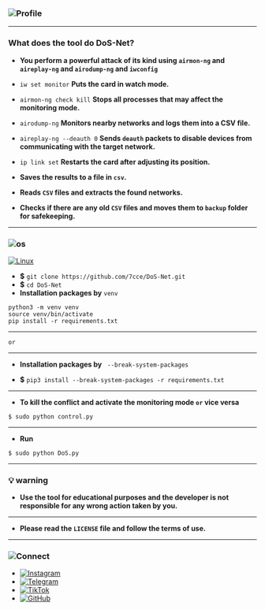 ### ![Profile](https://img.shields.io/badge/Repositories-DOS_Net-blue?style=for-the-badge&logo=github&logoColor=white)

---

### What does the tool do **DoS-Net**?

- **You perform a powerful attack of its kind using `airmon-ng` and `aireplay-ng` and `airodump-ng` and `iwconfig`**

- `iw set monitor` **Puts the card in watch mode.** 



- `airmon-ng check kill` **Stops all processes that may affect the monitoring mode.**

- `airodump-ng` **Monitors nearby networks and logs them into a CSV file.** 

- `aireplay-ng --deauth 0` **Sends `deauth` packets to disable devices from communicating with the target network.**

- `ip link set` **Restarts the card after adjusting its position.**

- **Saves the results to a file in `csv`.**

- **Reads `CSV` files and extracts the found networks.**

- **Checks if there are any old `CSV` files and moves them to `backup` folder for safekeeping.**

---

### ![os](https://img.shields.io/badge/installation-0056D2?style=for-the-badge&logo=links&logoColor=white)

[![Linux](https://img.shields.io/badge/Linux-FCC624?logo=linux&logoColor=black)](#)

- **$** `git clone https://github.com/7cce/DoS-Net.git`
- **$** `cd DoS-Net`
- **Installation packages by** `venv`

```
python3 -m venv venv
source venv/bin/activate
pip install -r requirements.txt
```
---

`or`

---
- **Installation packages by** ` --break-system-packages`

- **$** `pip3 install --break-system-packages -r requirements.txt`

---

- **To kill the conflict and activate the monitoring mode `or` vice versa**

```
$ sudo python control.py
```

---

- **Run**

```
$ sudo python DoS.py
```

---

### 💡 **warning**
- **Use the tool for educational purposes and the developer is not responsible for any wrong action taken by you.**

---

- **Please read the `LICENSE` file and follow the terms of use.**



---

### ![Connect](https://img.shields.io/badge/Connect_with_me-0056D2?style=for-the-badge&logo=links&logoColor=white)

- [![Instagram](https://img.shields.io/badge/Instagram-E4405F?logo=instagram&logoColor=white)](https://www.instagram.com/3x_n)
- [![Telegram](https://img.shields.io/badge/Telegram-2CA5E0?logo=telegram&logoColor=white)](https://t.me/lll2le)
- [![TikTok](https://img.shields.io/badge/TikTok-black?logo=tiktok&logoColor=white)](https://www.tiktok.com/@y2y_)
- [![GitHub](https://img.shields.io/badge/GitHub-%23121011.svg?logo=github&logoColor=white)](https://github.com/7cce)

